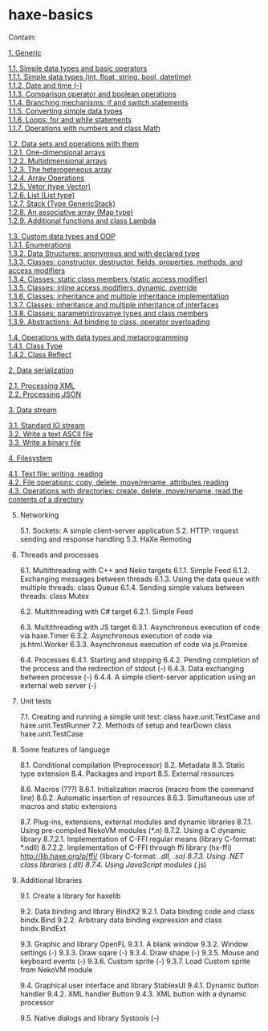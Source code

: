 # haxe-basics

Contain:<br/>

[1. Generic](https://github.com/r3d9u11/haxe-basics/tree/master/1%20-%20Generic)<br/>

[1.1. Simple data types and basic operators](https://github.com/r3d9u11/haxe-basics/tree/master/1%20-%20Generic/1.1%20-%20Simple%20data%20types%20and%20basic%20operators)<br/>
[1.1.1. Simple data types (int, float, string, bool, datetime)](https://github.com/r3d9u11/haxe-basics/tree/master/1%20-%20Generic/1.1%20-%20Simple%20data%20types%20and%20basic%20operators/1.1.1%20-%20Simple%20data%20types%20(int%2C%20float%2C%20string%2C%20bool))<br/>
[1.1.2. Date and time (-)](https://github.com/r3d9u11/haxe-basics/tree/master/1%20-%20Generic/1.1%20-%20Simple%20data%20types%20and%20basic%20operators/1.1.2%20-%20Date%20and%20time)<br/>
[1.1.3. Comparison operator and boolean operations](https://github.com/r3d9u11/haxe-basics/tree/master/1%20-%20Generic/1.1%20-%20Simple%20data%20types%20and%20basic%20operators/1.1.3%20-%20Comparison%20operator%20and%20boolean%20operations)<br/>
[1.1.4. Branching mechanisms: if and switch statements](https://github.com/r3d9u11/haxe-basics/tree/master/1%20-%20Generic/1.1%20-%20Simple%20data%20types%20and%20basic%20operators/1.1.4%20-%20Branching%20mechanisms%2C%20if%20and%20switch%20statements)<br/>
[1.1.5. Converting simple data types](https://github.com/r3d9u11/haxe-basics/tree/master/1%20-%20Generic/1.1%20-%20Simple%20data%20types%20and%20basic%20operators/1.1.5%20-%20Converting%20simple%20data%20types)<br/>
[1.1.6. Loops: for and while statements](https://github.com/r3d9u11/haxe-basics/tree/master/1%20-%20Generic/1.1%20-%20Simple%20data%20types%20and%20basic%20operators/1.1.6%20-%20Loops%2C%20for%20and%20while%20statements)<br/>
[1.1.7. Operations with numbers and class Math](https://github.com/r3d9u11/haxe-basics/tree/master/1%20-%20Generic/1.1%20-%20Simple%20data%20types%20and%20basic%20operators/1.1.7%20-%20Operations%20with%20numbers%20and%20class%20Math)<br/>

[1.2. Data sets and operations with them](https://github.com/r3d9u11/haxe-basics/tree/master/1%20-%20Generic/1.2%20-%20Data%20sets%20and%20operations%20with%20them)<br/>
[1.2.1. One-dimensional arrays](https://github.com/r3d9u11/haxe-basics/tree/master/1%20-%20Generic/1.2%20-%20Data%20sets%20and%20operations%20with%20them/1.2.1%20-%20One-dimensional%20arrays)<br/>
[1.2.2. Multidimensional arrays](https://github.com/r3d9u11/haxe-basics/tree/master/1%20-%20Generic/1.2%20-%20Data%20sets%20and%20operations%20with%20them/1.2.2%20-%20Multidimensional%20arrays)<br/>
[1.2.3. The heterogeneous array](https://github.com/r3d9u11/haxe-basics/tree/master/1%20-%20Generic/1.2%20-%20Data%20sets%20and%20operations%20with%20them/1.2.3%20-%20The%20heterogeneous%20array)<br/>
[1.2.4. Array Operations](https://github.com/r3d9u11/haxe-basics/tree/master/1%20-%20Generic/1.2%20-%20Data%20sets%20and%20operations%20with%20them/1.2.4%20-%20Array%20operations)<br/>
[1.2.5. Vetor (type Vector)](https://github.com/r3d9u11/haxe-basics/tree/master/1%20-%20Generic/1.2%20-%20Data%20sets%20and%20operations%20with%20them/1.2.5%20-%20Vector)<br/>
[1.2.6. List (List type)](https://github.com/r3d9u11/haxe-basics/tree/master/1%20-%20Generic/1.2%20-%20Data%20sets%20and%20operations%20with%20them/1.2.6%20-%20List)<br/>
[1.2.7. Stack (Type GenericStack)](https://github.com/r3d9u11/haxe-basics/tree/master/1%20-%20Generic/1.2%20-%20Data%20sets%20and%20operations%20with%20them/1.2.7%20-%20GenericStack)<br/>
[1.2.8. An associative array (Map type)](https://github.com/r3d9u11/haxe-basics/tree/master/1%20-%20Generic/1.2%20-%20Data%20sets%20and%20operations%20with%20them/1.2.8%20-%20Map)<br/>
[1.2.9. Additional functions and class Lambda](https://github.com/r3d9u11/haxe-basics/tree/master/1%20-%20Generic/1.2%20-%20Data%20sets%20and%20operations%20with%20them/1.2.9%20-%20Additional%20functions%20and%20class%20Lambda)<br/>

[1.3. Custom data types and OOP](https://github.com/r3d9u11/haxe-basics/tree/master/1%20-%20Generic/1.3%20-%20Custom%20data%20types%20and%20OOP)<br/>
[1.3.1. Enumerations](https://github.com/r3d9u11/haxe-basics/tree/master/1%20-%20Generic/1.3%20-%20Custom%20data%20types%20and%20OOP/1.3.1%20-%20Enumerations)<br/>
[1.3.2. Data Structures: anonymous and with declared type](https://github.com/r3d9u11/haxe-basics/tree/master/1%20-%20Generic/1.3%20-%20Custom%20data%20types%20and%20OOP/1.3.2%20-%20Data%20Structures%2C%20anonymous%20and%20with%20declared%20type)<br/>
[1.3.3. Classes: constructor, destructor, fields, properties, methods, and access modifiers](https://github.com/r3d9u11/haxe-basics/tree/master/1%20-%20Generic/1.3%20-%20Custom%20data%20types%20and%20OOP/1.3.3%20-%20Classes.%20Constructor%2C%20destructor%2C%20fields%2C%20properties%2C%20methods%2C%20and%20access%20modifiers)<br/>
[1.3.4. Classes: static class members (static access modifier)](https://github.com/r3d9u11/haxe-basics/tree/master/1%20-%20Generic/1.3%20-%20Custom%20data%20types%20and%20OOP/1.3.4%20-%20Classes.%20Static%20class%20members%20(static%20access%20modifier))<br/>
[1.3.5. Classes: inline access modifiers, dynamic, override](https://github.com/r3d9u11/haxe-basics/tree/master/1%20-%20Generic/1.3%20-%20Custom%20data%20types%20and%20OOP/1.3.5%20-%20Classes.%20Inline%20access%20modifiers%2C%20dynamic%2C%20override)<br/>
[1.3.6. Classes: inheritance and multiple inheritance implementation](https://github.com/r3d9u11/haxe-basics/tree/master/1%20-%20Generic/1.3%20-%20Custom%20data%20types%20and%20OOP/1.3.6%20-%20Classes.%20Inheritance%20and%20multiple%20inheritance%20implementation)<br/>
[1.3.7. Classes: inheritance and multiple inheritance of interfaces](https://github.com/r3d9u11/haxe-basics/tree/master/1%20-%20Generic/1.3%20-%20Custom%20data%20types%20and%20OOP/1.3.7%20-%20Classes.%20Inheritance%20and%20multiple%20inheritance%20of%20interfaces)<br/>
[1.3.8. Classes: parametrizirovanye types and class members](https://github.com/r3d9u11/haxe-basics/tree/master/1%20-%20Generic/1.3%20-%20Custom%20data%20types%20and%20OOP/1.3.8%20-%20Classes.%20Parametrized%20types%20and%20class%20members)<br/>
[1.3.9. Abstractions: Ad binding to class, operator overloading](https://github.com/r3d9u11/haxe-basics/tree/master/1%20-%20Generic/1.3%20-%20Custom%20data%20types%20and%20OOP/1.3.9%20-%20Abstractions.%20Ad%20binding%20to%20class%2C%20operator%20overloading)<br/>

[1.4. Operations with data types and metaprogramming](https://github.com/r3d9u11/haxe-basics/tree/master/1%20-%20Generic/1.4%20-%20Operations%20with%20data%20types%20and%20metaprogramming)<br/>
[1.4.1. Class Type](https://github.com/r3d9u11/haxe-basics/tree/master/1%20-%20Generic/1.4%20-%20Operations%20with%20data%20types%20and%20metaprogramming/1.4.1%20-%20Class%20Type)<br/>
[1.4.2. Class Reflect](https://github.com/r3d9u11/haxe-basics/tree/master/1%20-%20Generic/1.4%20-%20Operations%20with%20data%20types%20and%20metaprogramming/1.4.2%20-%20Class%20Reflect)<br/>

[2. Data serialization](https://github.com/r3d9u11/haxe-basics/tree/master/2%20-%20Data%20serialization)<br/>

[2.1. Processing XML](https://github.com/r3d9u11/haxe-basics/tree/master/2%20-%20Data%20serialization/2.1%20-%20Precessing%20JSON)<br/>
[2.2. Processing JSON](https://github.com/r3d9u11/haxe-basics/tree/master/2%20-%20Data%20serialization/2.2%20-%20Precessing%20XML)<br/>

[3. Data stream](https://github.com/r3d9u11/haxe-basics/tree/master/3%20-%20Data%20stream)<br/>

[3.1. Standard IO stream](https://github.com/r3d9u11/haxe-basics/tree/master/3%20-%20Data%20stream/3.1%20-%20Standard%20IO%20stream)<br/>
[3.2. Write a text ASCII file](https://github.com/r3d9u11/haxe-basics/tree/master/3%20-%20Data%20stream/3.2%20-%20Write%20a%20text%20ASCII%20file)<br/>
[3.3. Write a binary file](https://github.com/r3d9u11/haxe-basics/tree/master/3%20-%20Data%20stream/3.3%20-%20Write%20a%20binary%20file)<br/>

[4. Filesystem](https://github.com/r3d9u11/haxe-basics/tree/master/4%20-%20FileSystem)<br/>

[4.1. Text file: writing, reading](https://github.com/r3d9u11/haxe-basics/tree/master/4%20-%20FileSystem/4.1%20-%20Edit%20text%20file)<br/>
[4.2. File operations: copy, delete, move/rename, attributes reading](https://github.com/r3d9u11/haxe-basics/tree/master/4%20-%20FileSystem/4.2%20-%20Operations%20with%20files)<br/>
[4.3. Operations with directories: create, delete, move/rename, read the contents of a directory](https://github.com/r3d9u11/haxe-basics/tree/master/4%20-%20FileSystem/4.3%20-%20Operations%20with%20directories)<br/>

5. Networking

	5.1. Sockets: A simple client-server application
	5.2. HTTP: request sending and response handling
	5.3. HaXe Remoting

6. Threads and processes

	6.1. Multithreading with C++ and Neko targets
		6.1.1. Simple Feed
		6.1.2. Exchanging messages between threads
		6.1.3. Using the data queue with multiple threads: class Queue 
		6.1.4. Sending simple values between threads: class Mutex

	6.2. Multithreading with C# target
		6.2.1. Simple Feed

	6.3. Multithreading with JS target
		6.3.1. Asynchronous execution of code via haxe.Timer
		6.3.2. Asynchronous execution of code via js.html.Worker
		6.3.3. Asynchronous execution of code via js.Promise

	6.4. Processes
		6.4.1. Starting and stopping
		6.4.2. Pending completion of the process and the redirection of stdout (-)
		6.4.3. Data exchanging between processe (-)
		6.4.4. A simple client-server application using an external web server (-)

7. Unit tests

	7.1. Creating and running a simple unit test: class haxe.unit.TestCase and haxe.unit.TestRunner
	7.2. Methods of setup and tearDown class haxe.unit.TestCase

8. Some features of language

	8.1. Conditional compilation (Preprocessor)
	8.2. Metadata
	8.3. Static type extension
	8.4. Packages and import
	8.5. External resources

	8.6. Macros (???)
		8.6.1. Initialization macros (macro from the command line)
		8.6.2. Automatic insertion of resources
		8.6.3. Simultaneous use of macros and static extensions

	8.7. Plug-ins, extensions, external modules and dynamic libraries
		8.7.1. Using pre-compiled NekoVM modules (*.n)
		8.7.2. Using a C dynamic library
			8.7.2.1. Implementation of C-FFI regular means (library C-format: *.ndll)
			8.7.2.2. Implementation of C-FFI through ffi library (hx-ffi) http://lib.haxe.org/p/ffi/ (library C-format: *.dll, *.so)
		8.7.3. Using .NET class libraries (*.dll)
		8.7.4. Using JavaScript modules (*.js)

9. Additional libraries

	9.1. Create a library for haxelib

	9.2. Data binding and library BindX2
		9.2.1. Data binding code and class bindx.Bind
		9.2.2. Arbitrary data binding expression and class bindx.BindExt

	9.3. Graphic and library OpenFL
		9.3.1. A blank window
		9.3.2. Window settings (-)
		9.3.3. Draw sqare (-)
		9.3.4. Draw shape (-)
		9.3.5. Mouse and keyboard events (-)
		9.3.6. Custom sprite (-)
		9.3.7. Load Custom sprite from NekoVM module

	9.4. Graphical user interface and library StablexUI
		9.4.1. Dynamic button handler
		9.4.2. XML handler Button
		9.4.3. XML button with a dynamic processor

	9.5. Native dialogs and library Systools (-)
